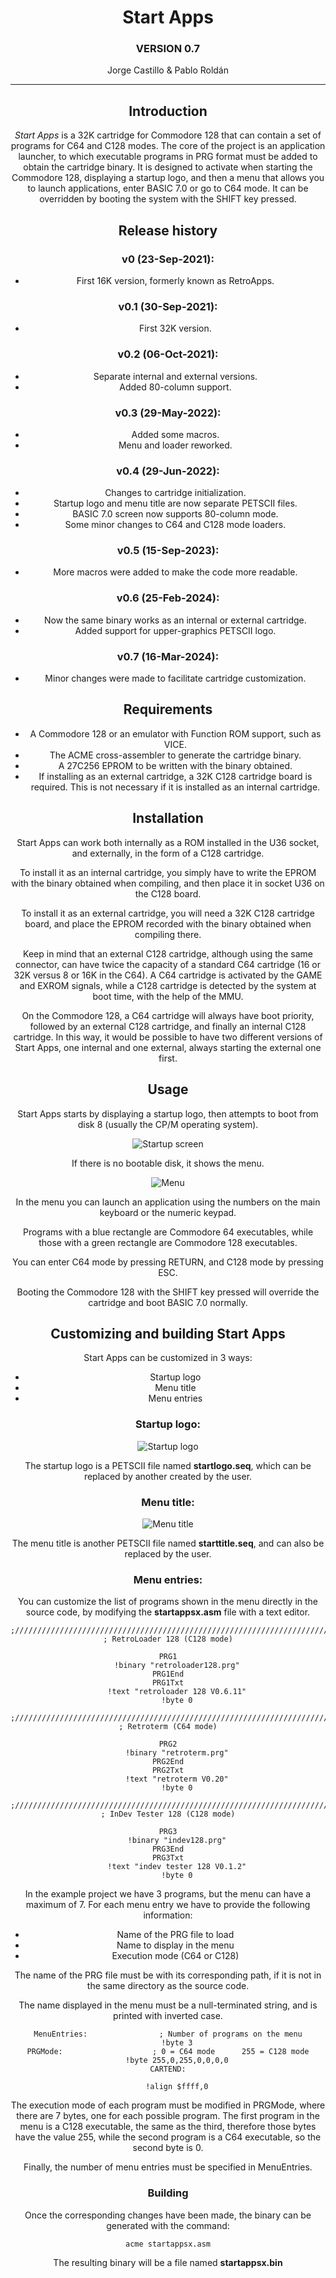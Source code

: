 <div align = center>

# Start Apps
### VERSION 0.7

Jorge Castillo & Pablo Roldán



---

## Introduction

*Start Apps* is a 32K cartridge for Commodore 128 that can contain a set of programs for C64 and C128 modes. The core of the project is an application launcher, to which executable programs in PRG format must be added to obtain the cartridge binary. It is designed to activate when starting the Commodore 128, displaying a startup logo, and then a menu that allows you to launch applications, enter BASIC 7.0 or go to C64 mode. It can be overridden by booting the system with the SHIFT key pressed.

## Release history

### v0 (23-Sep-2021):
- First 16K version, formerly known as RetroApps.

### v0.1 (30-Sep-2021):
- First 32K version.

### v0.2 (06-Oct-2021):
- Separate internal and external versions.
- Added 80-column support.

### v0.3 (29-May-2022):
- Added some macros.
- Menu and loader reworked.

### v0.4 (29-Jun-2022):
- Changes to cartridge initialization.
- Startup logo and menu title are now separate PETSCII files.
- BASIC 7.0 screen now supports 80-column mode.
- Some minor changes to C64 and C128 mode loaders.

### v0.5 (15-Sep-2023):
- More macros were added to make the code more readable.

### v0.6 (25-Feb-2024):
- Now the same binary works as an internal or external cartridge.
- Added support for upper-graphics PETSCII logo.

### v0.7 (16-Mar-2024):
- Minor changes were made to facilitate cartridge customization.

## Requirements
- A Commodore 128 or an emulator with Function ROM support, such as VICE.
- The ACME cross-assembler to generate the cartridge binary.
- A 27C256 EPROM to be written with the binary obtained.
- If installing as an external cartridge, a 32K C128 cartridge board is required. This is not necessary if it is installed as an internal cartridge.

## Installation

Start Apps can work both internally as a ROM installed in the U36 socket, and externally, in the form of a C128 cartridge.

To install it as an internal cartridge, you simply have to write the EPROM with the binary obtained when compiling, and then place it in socket U36 on the C128 board.

To install it as an external cartridge, you will need a 32K C128 cartridge board, and place the EPROM recorded with the binary obtained when compiling there.

Keep in mind that an external C128 cartridge, although using the same connector, can have twice the capacity of a standard C64 cartridge (16 or 32K versus 8 or 16K in the C64). A C64 cartridge is activated by the GAME and EXROM signals, while a C128 cartridge is detected by the system at boot time, with the help of the MMU.

On the Commodore 128, a C64 cartridge will always have boot priority, followed by an external C128 cartridge, and finally an internal C128 cartridge. In this way, it would be possible to have two different versions of Start Apps, one internal and one external, always starting the external one first.

## Usage
Start Apps starts by displaying a startup logo, then attempts to boot from disk 8 (usually the CP/M operating system).

![Startup screen](startup.png)

If there is no bootable disk, it shows the menu.

![Menu](menu.png)

In the menu you can launch an application using the numbers on the main keyboard or the numeric keypad.

Programs with a blue rectangle are Commodore 64 executables, while those with a green rectangle are Commodore 128 executables.

You can enter C64 mode by pressing RETURN, and C128 mode by pressing ESC.

Booting the Commodore 128 with the SHIFT key pressed will override the cartridge and boot BASIC 7.0 normally.

## Customizing and building Start Apps

Start Apps can be customized in 3 ways:

- Startup logo
- Menu title
- Menu entries

### Startup logo:
![Startup logo](startlogo.png)

The startup logo is a PETSCII file named **startlogo.seq**, which can be replaced by another created by the user.

### Menu title:

![Menu title](starttitle.png)

The menu title is another PETSCII file named **starttitle.seq**, and can also be replaced by the user.

### Menu entries:

You can customize the list of programs shown in the menu directly in the source code, by modifying the **startappsx.asm** file with a text editor.

```
;///////////////////////////////////////////////////////////////////////////////////
; RetroLoader 128 (C128 mode)

PRG1
	!binary "retroloader128.prg"
PRG1End
PRG1Txt
	!text "retroloader 128 V0.6.11"
	!byte 0

;///////////////////////////////////////////////////////////////////////////////////
; Retroterm (C64 mode)

PRG2
	!binary "retroterm.prg"
PRG2End
PRG2Txt
	!text "retroterm V0.20"
	!byte 0

;///////////////////////////////////////////////////////////////////////////////////
; InDev Tester 128 (C128 mode)

PRG3
	!binary "indev128.prg"
PRG3End
PRG3Txt
	!text "indev tester 128 V0.1.2"
	!byte 0
```

In the example project we have 3 programs, but the menu can have a maximum of 7.
For each menu entry we have to provide the following information:

- Name of the PRG file to load
- Name to display in the menu
- Execution mode (C64 or C128)

The name of the PRG file must be with its corresponding path, if it is not in the same directory as the source code.

The name displayed in the menu must be a null-terminated string, and is printed with inverted case.

```
MenuEntries:				; Number of programs on the menu
	!byte 3
PRGMode:					; 0 = C64 mode		255 = C128 mode
	!byte 255,0,255,0,0,0,0
CARTEND:

	!align $ffff,0
```
The execution mode of each program must be modified in PRGMode, where there are 7 bytes, one for each possible program. The first program in the menu is a C128 executable, the same as the third, therefore those bytes have the value 255, while the second program is a C64 executable, so the second byte is 0.

Finally, the number of menu entries must be specified in MenuEntries.

### Building
Once the corresponding changes have been made, the binary can be generated with the command:

`
acme startappsx.asm
`

The resulting binary will be a file named **startappsx.bin**
